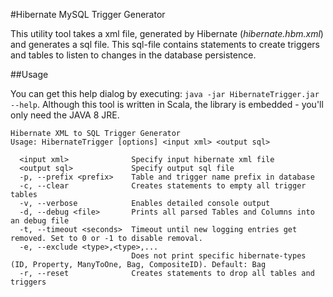 #Hibernate MySQL Trigger Generator

This utility tool takes a xml file, generated by Hibernate (*hibernate.hbm.xml*) and generates a sql file.
This sql-file contains statements to create triggers and tables to listen to changes in the database persistence.

##Usage

You can get this help dialog by executing: `java -jar HibernateTrigger.jar --help`.
Although this tool is written in Scala, the library is embedded - you'll only need the JAVA 8 JRE.

```
Hibernate XML to SQL Trigger Generator
Usage: HibernateTrigger [options] <input xml> <output sql>

  <input xml>              Specify input hibernate xml file
  <output sql>             Specify output sql file
  -p, --prefix <prefix>    Table and trigger name prefix in database
  -c, --clear              Creates statements to empty all trigger tables
  -v, --verbose            Enables detailed console output
  -d, --debug <file>       Prints all parsed Tables and Columns into an debug file
  -t, --timeout <seconds>  Timeout until new logging entries get removed. Set to 0 or -1 to disable removal.
  -e, --exclude <type>,<type>,...
                           Does not print specific hibernate-types (ID, Property, ManyToOne, Bag, CompositeID). Default: Bag
  -r, --reset              Creates statements to drop all tables and triggers
```